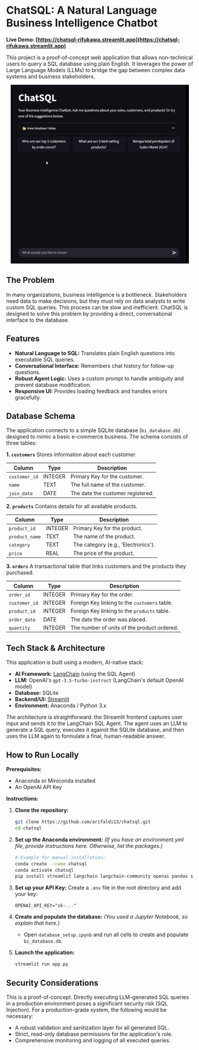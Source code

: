 # ChatSQL: A Natural Language Business Intelligence Chatbot

**Live Demo: [https://chatsql-rifukawa.streamlit.app](https://chatsql-rifukawa.streamlit.app)**

This project is a proof-of-concept web application that allows non-technical users to query a SQL database using plain English. It leverages the power of Large Language Models (LLMs) to bridge the gap between complex data systems and business stakeholders.

<p align="center">
  <img src="showcase.gif" />
</p>


## The Problem

In many organizations, business intelligence is a bottleneck. Stakeholders need data to make decisions, but they must rely on data analysts to write custom SQL queries. This process can be slow and inefficient. ChatSQL is designed to solve this problem by providing a direct, conversational interface to the database.


## Features

- **Natural Language to SQL:** Translates plain English questions into executable SQL queries.
- **Conversational Interface:** Remembers chat history for follow-up questions.
- **Robust Agent Logic:** Uses a custom prompt to handle ambiguity and prevent database modification.
- **Responsive UI:** Provides loading feedback and handles errors gracefully.

## Database Schema

The application connects to a simple SQLite database (`bi_database.db`) designed to mimic a basic e-commerce business. The schema consists of three tables:

**1. `customers`**
Stores information about each customer.

| Column      | Type    | Description                      |
|-------------|---------|----------------------------------|
| `customer_id` | INTEGER | Primary Key for the customer.    |
| `name`        | TEXT    | The full name of the customer.   |
| `join_date`   | DATE    | The date the customer registered.|

**2. `products`**
Contains details for all available products.

| Column         | Type    | Description                       |
|----------------|---------|-----------------------------------|
| `product_id`   | INTEGER | Primary Key for the product.      |
| `product_name` | TEXT    | The name of the product.          |
| `category`     | TEXT    | The category (e.g., 'Electronics'). |
| `price`        | REAL    | The price of the product.         |

**3. `orders`**
A transactional table that links customers and the products they purchased.

| Column      | Type    | Description                                  |
|-------------|---------|----------------------------------------------|
| `order_id`  | INTEGER | Primary Key for the order.                   |
| `customer_id` | INTEGER | Foreign Key linking to the `customers` table. |
| `product_id`  | INTEGER | Foreign Key linking to the `products` table.  |
| `order_date`  | DATE    | The date the order was placed.               |
| `quantity`    | INTEGER | The number of units of the product ordered.  |


## Tech Stack & Architecture

This application is built using a modern, AI-native stack:

- **AI Framework:** [LangChain](https://www.langchain.com/) (using the SQL Agent)
- **LLM:** OpenAI's `gpt-3.5-turbo-instruct` (LangChain's default OpenAI model)
- **Database:** SQLite
- **Backend/UI:** [Streamlit](https://streamlit.io/)
- **Environment:** Anaconda / Python 3.x

The architecture is straightforward: the Streamlit frontend captures user input and sends it to the LangChain SQL Agent. The agent uses an LLM to generate a SQL query, executes it against the SQLite database, and then uses the LLM again to formulate a final, human-readable answer.


## How to Run Locally

**Prerequisites:**
- Anaconda or Miniconda installed
- An OpenAI API Key

**Instructions:**
1.  **Clone the repository:**
    ```bash
    git clone https://github.com/arifaldi13/chatsql.git
    cd chatsql
    ```
2.  **Set up the Anaconda environment:**
    *(If you have an environment.yml file, provide instructions here. Otherwise, list the packages.)*
    ```bash
    # Example for manual installation:
    conda create --name chatsql
    conda activate chatsql
    pip install streamlit langchain langchain-community openai pandas sqlalchemy
    ```
3.  **Set up your API Key:**
    Create a `.env` file in the root directory and add your key:
    ```
    OPENAI_API_KEY="sk-..."
    ```
4.  **Create and populate the database:**
    *(You used a Jupyter Notebook, so explain that here.)*
    - Open `database_setup.ipynb` and run all cells to create and populate `bi_database.db`.

5.  **Launch the application:**
    ```bash
    streamlit run app.py
    ```

## Security Considerations

This is a proof-of-concept. Directly executing LLM-generated SQL queries in a production environment poses a significant security risk (SQL Injection). For a production-grade system, the following would be necessary:

- A robust validation and sanitization layer for all generated SQL.
- Strict, read-only database permissions for the application's role.
- Comprehensive monitoring and logging of all executed queries.